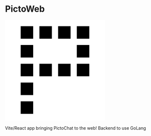 # PictoWeb
![Picto](./public/assets/picto-sized.svg)

Vite/React app bringing PictoChat to the web!
Backend to use GoLang

